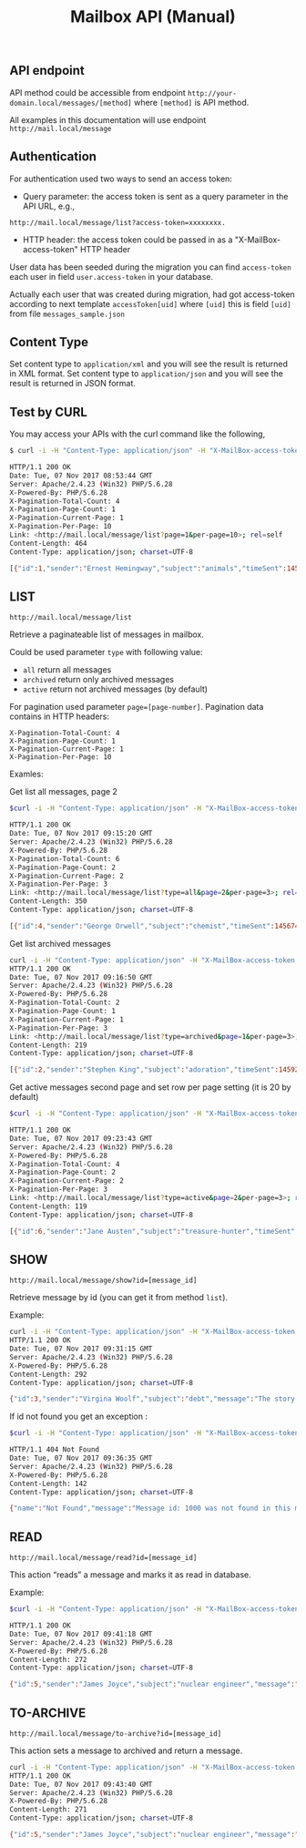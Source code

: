 <p align="center">
    <h1 align="center">Mailbox API (Manual)</h1>
    <br>
</p>

API endpoint
------------

API method could be accessible from endpoint `http://your-domain.local/messages/[method]`
where `[method]` is API method.

All examples in this documentation will use endpoint `http://mail.local/message`

Authentication
--------------

For authentication used two ways to send an access token:
 * Query parameter: the access token is sent as a query parameter in the API URL, e.g.,
~~~
http://mail.local/message/list?access-token=xxxxxxxx.
~~~
 * HTTP header: the access token could be passed in as a "X-MailBox-access-token" HTTP header

User data has been seeded during the migration you can find `access-token` each user in field `user.access-token` in your database.

Actually each user that was created during migration, had got access-token according to next template `accessToken[uid]` where `[uid]` this is field `[uid]` from file `messages_sample.json`

Content Type
------------

Set content type to `application/xml` and you will see the result is returned in XML format.
Set content type to `application/json` and you will see the result is returned in JSON format.

Test by CURL
------------

You may access your APIs with the curl command like the following,

```bash
$ curl -i -H "Content-Type: application/json" -H "X-MailBox-access-token: accessToken25" "http://mail.local/message/list"

HTTP/1.1 200 OK
Date: Tue, 07 Nov 2017 08:53:44 GMT
Server: Apache/2.4.23 (Win32) PHP/5.6.28
X-Powered-By: PHP/5.6.28
X-Pagination-Total-Count: 4
X-Pagination-Page-Count: 1
X-Pagination-Current-Page: 1
X-Pagination-Per-Page: 10
Link: <http://mail.local/message/list?page=1&per-page=10>; rel=self
Content-Length: 464
Content-Type: application/json; charset=UTF-8

[{"id":1,"sender":"Ernest Hemingway","subject":"animals","timeSent":1459239867,"wasRead":true,"wasArchived":false},{"id":4,"sender":"George Orwell","subject":"chemist","timeSent":1456744407,"wasRead":false,"wasArchived":false},{"id":5,"sender":"James Joyce","subject":"nuclear engineer","timeSent":1456733427,"wasRead":false,"wasArchived":false},{"id":6,"sender":"Jane Austen","subject":"treasure-hunter","timeSent":1456730427,"wasRead":false,"wasArchived":false}]
```


LIST
-------------

~~~
http://mail.local/message/list
~~~

Retrieve a paginateable list of messages in mailbox.

Could be used parameter `type` with following value:
 * `all` return all messages
 * `archived` return only archived messages
 * `active` return not archived messages (by default)

For pagination used parameter `page=[page-number]`.
Pagination data contains in HTTP headers:
~~~
X-Pagination-Total-Count: 4
X-Pagination-Page-Count: 1
X-Pagination-Current-Page: 1
X-Pagination-Per-Page: 10
~~~


Examles:

Get list all messages, page 2
```bash
$curl -i -H "Content-Type: application/json" -H "X-MailBox-access-token: accessToken25" "http://mail.local/message/list?type=all&page=2"

HTTP/1.1 200 OK
Date: Tue, 07 Nov 2017 09:15:20 GMT
Server: Apache/2.4.23 (Win32) PHP/5.6.28
X-Powered-By: PHP/5.6.28
X-Pagination-Total-Count: 6
X-Pagination-Page-Count: 2
X-Pagination-Current-Page: 2
X-Pagination-Per-Page: 3
Link: <http://mail.local/message/list?type=all&page=2&per-page=3>; rel=self, <http://mail.local/message/list?type=all&page=1&per-page=3>; rel=first, <http://mail.local/message/list?type=all&page=1&per-page=3>; rel=prev
Content-Length: 350
Content-Type: application/json; charset=UTF-8

[{"id":4,"sender":"George Orwell","subject":"chemist","timeSent":1456744407,"wasRead":false,"wasArchived":false},{"id":5,"sender":"James Joyce","subject":"nuclear engineer","timeSent":1456733427,"wasRead":false,"wasArchived":false},{"id":6,"sender":"Jane Austen","subject":"treasure-hunter","timeSent":1456730427,"wasRead":false,"wasArchived":false}]
```

Get list archived messages
```bash
curl -i -H "Content-Type: application/json" -H "X-MailBox-access-token: accessToken25" "http://mail.local/message/list?type=archived"
HTTP/1.1 200 OK
Date: Tue, 07 Nov 2017 09:16:50 GMT
Server: Apache/2.4.23 (Win32) PHP/5.6.28
X-Powered-By: PHP/5.6.28
X-Pagination-Total-Count: 2
X-Pagination-Page-Count: 1
X-Pagination-Current-Page: 1
X-Pagination-Per-Page: 3
Link: <http://mail.local/message/list?type=archived&page=1&per-page=3>; rel=self
Content-Length: 219
Content-Type: application/json; charset=UTF-8

[{"id":2,"sender":"Stephen King","subject":"adoration","timeSent":1459248747,"wasRead":true,"wasArchived":true},{"id":3,"sender":"Virgina Woolf","subject":"debt","timeSent":1456767867,"wasRead":true,"wasArchived":true}]
```

Get active messages second page and set row per page setting (it is 20 by default)
```bash
$curl -i -H "Content-Type: application/json" -H "X-MailBox-access-token: accessToken25" "http://mail.local/message/list?type=active&page=2&per-page=3"

HTTP/1.1 200 OK
Date: Tue, 07 Nov 2017 09:23:43 GMT
Server: Apache/2.4.23 (Win32) PHP/5.6.28
X-Powered-By: PHP/5.6.28
X-Pagination-Total-Count: 4
X-Pagination-Page-Count: 2
X-Pagination-Current-Page: 2
X-Pagination-Per-Page: 3
Link: <http://mail.local/message/list?type=active&page=2&per-page=3>; rel=self, <http://mail.local/message/list?type=active&page=1&per-page=3>; rel=first, <http://mail.local/message/list?type=active&page=1&per-page=3>; rel=prev
Content-Length: 119
Content-Type: application/json; charset=UTF-8

[{"id":6,"sender":"Jane Austen","subject":"treasure-hunter","timeSent":1456730427,"wasRead":false,"wasArchived":false}]
```


SHOW
----

~~~
http://mail.local/message/show?id=[message_id]
~~~
Retrieve message by id (you can get it from method `list`).

Example:
```bash
curl -i -H "Content-Type: application/json" -H "X-MailBox-access-token: accessToken25" "http://mail.local/message/show?id=3"
HTTP/1.1 200 OK
Date: Tue, 07 Nov 2017 09:31:15 GMT
Server: Apache/2.4.23 (Win32) PHP/5.6.28
X-Powered-By: PHP/5.6.28
Content-Length: 292
Content-Type: application/json; charset=UTF-8

{"id":3,"sender":"Virgina Woolf","subject":"debt","message":"The story is about an obedient midwife and a graceful scuba diver who is in debt to a fence. It takes place in a magical part of our universe. The story ends with a funeral.","timeSent":1456767867,"wasRead":true,"wasArchived":true}
```

If id not found you get an exception :
```bash
$curl -i -H "Content-Type: application/json" -H "X-MailBox-access-token: accessToken25" "http://mail.local/message/show?id=1000"

HTTP/1.1 404 Not Found
Date: Tue, 07 Nov 2017 09:36:35 GMT
Server: Apache/2.4.23 (Win32) PHP/5.6.28
X-Powered-By: PHP/5.6.28
Content-Length: 142
Content-Type: application/json; charset=UTF-8

{"name":"Not Found","message":"Message id: 1000 was not found in this mailbox","code":0,"status":404,"type":"yii\\web\\NotFoundHttpException"}
```


READ
----

~~~
http://mail.local/message/read?id=[message_id]
~~~

This action “reads” a message and marks it as read in database.

Example:
```bash
$curl -i -H "Content-Type: application/json" -H "X-MailBox-access-token: accessToken25" "http://mail.local/message/read?id=5"

HTTP/1.1 200 OK
Date: Tue, 07 Nov 2017 09:41:18 GMT
Server: Apache/2.4.23 (Win32) PHP/5.6.28
X-Powered-By: PHP/5.6.28
Content-Length: 272
Content-Type: application/json; charset=UTF-8

{"id":5,"sender":"James Joyce","subject":"nuclear engineer","message":"The story is about an ugly nuclear engineer. It starts in a manufacturing city in Africa. The future of warfare is a major part of this story.","timeSent":1456733427,"wasRead":true,"wasArchived":false}
```


TO-ARCHIVE
----------

~~~
http://mail.local/message/to-archive?id=[message_id]
~~~
This action sets a message to archived and return a message.

```bash
curl -i -H "Content-Type: application/json" -H "X-MailBox-access-token: accessToken25" "http://mail.local/message/to-archive?id=5"
HTTP/1.1 200 OK
Date: Tue, 07 Nov 2017 09:43:40 GMT
Server: Apache/2.4.23 (Win32) PHP/5.6.28
X-Powered-By: PHP/5.6.28
Content-Length: 271
Content-Type: application/json; charset=UTF-8

{"id":5,"sender":"James Joyce","subject":"nuclear engineer","message":"The story is about an ugly nuclear engineer. It starts in a manufacturing city in Africa. The future of warfare is a major part of this story.","timeSent":1456733427,"wasRead":true,"wasArchived":true}
```
